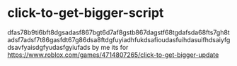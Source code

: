 # click-to-get-bigger-script
dfas78b9ti6bft8dgsadasf867bgt6d7af8gstb867dagstf68tgdafsda68fts7gh8tadsf7adsf7t86gasfdt67g86dsa8ftdgfuyiadhfukdsafioudasfuihdasuifhdsaiyfgdsavfyaisdgfyudasfgyiufads
by me
its for
https://www.roblox.com/games/4714807265/click-to-get-bigger-update
